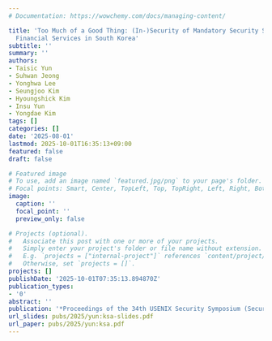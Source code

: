 ```yaml
---
# Documentation: https://wowchemy.com/docs/managing-content/

title: 'Too Much of a Good Thing: (In-)Security of Mandatory Security Software for
  Financial Services in South Korea'
subtitle: ''
summary: ''
authors:
- Taisic Yun
- Suhwan Jeong
- Yonghwa Lee
- Seungjoo Kim
- Hyoungshick Kim
- Insu Yun
- Yongdae Kim
tags: []
categories: []
date: '2025-08-01'
lastmod: 2025-10-01T16:35:13+09:00
featured: false
draft: false

# Featured image
# To use, add an image named `featured.jpg/png` to your page's folder.
# Focal points: Smart, Center, TopLeft, Top, TopRight, Left, Right, BottomLeft, Bottom, BottomRight.
image:
  caption: ''
  focal_point: ''
  preview_only: false

# Projects (optional).
#   Associate this post with one or more of your projects.
#   Simply enter your project's folder or file name without extension.
#   E.g. `projects = ["internal-project"]` references `content/project/deep-learning/index.md`.
#   Otherwise, set `projects = []`.
projects: []
publishDate: '2025-10-01T07:35:13.894870Z'
publication_types:
- '0'
abstract: ''
publication: '*Proceedings of the 34th USENIX Security Symposium (Security)*'
url_slides: pubs/2025/yun:ksa-slides.pdf
url_paper: pubs/2025/yun:ksa.pdf
---
```

